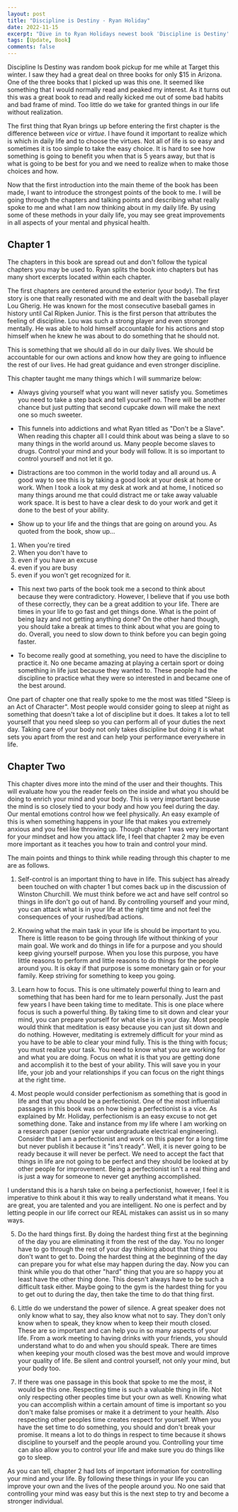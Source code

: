 ```yaml
---
layout: post
title: "Discipline is Destiny - Ryan Holiday"
date: 2022-11-15
excerpt: "Dive in to Ryan Holidays newest book 'Discipline is Destiny'. Ryan provides great insight into how discipline in everyday life can improve so many aspects of your day. At the same time, it is a great look at society as it is today to understand all the behaviors we make that are without thought of consequences."
tags: [Update, Book]
comments: false
---
```


Discipline Is Destiny was random book pickup for me while at Target this winter. I saw they had a great deal on three books for only $15 in Arizona. One of the three books that I picked up was this one. It seemed like something that I would normally read and peaked my interest. As it turns out this was a great book to read and really kicked me out of some bad habits and bad frame of mind. Too little do we take for granted things in our life without realization.

The first thing that Ryan brings up before entering the first chapter is the difference between _vice_ or _virtue_. I have found it important to realize which is which in daily life and to choose the virtues. Not all of life is so easy and sometimes it is too simple to take the easy choice. It is hard to see how something is going to benefit you when that is 5 years away, but that is what is going to be best for you and we need to realize when to make those choices and how.

Now that the first introduction into the main theme of the book has been made, I want to introduce the strongest points of the book to me. I will be going through the chapters and talking points and describing what really spoke to me and what I am now thinking about in my daily life. By using some of these methods in your daily life, you may see great improvements in all aspects of your mental and physical health.

## Chapter 1

The chapters in this book are spread out and don't follow the typical chapters you may be used to. Ryan splits the book into chapters but has many short excerpts located within each chapter.

The first chapters are centered around the exterior (your body). The first story is one that really resonated with me and dealt with the baseball player Lou Gherig. He was known for the most consecutive baseball games in history until Cal Ripken Junior. This is the first person that attributes the feeling of discipline. Lou was such a strong player and even stronger mentally. He was able to hold himself accountable for his actions and stop himself when he knew he was about to do something that he should not.

This is something that we should all do in our daily lives. We should be accountable for our own actions and know how they are going to influence the rest of our lives. He had great guidance and even stronger discipline.

This chapter taught me many things which I will summarize below:

-   Always giving yourself what you want will never satisfy you. Sometimes you need to take a step back and tell yourself no. There will be another chance but just putting that second cupcake down will make the next one so much sweeter.

-   This funnels into addictions and what Ryan titled as "Don't be a Slave". When reading this chapter all I could think about was being a slave to so many things in the world around us. Many people become slaves to drugs. Control your mind and your body will follow. It is so important to control yourself and not let it go.

-   Distractions are too common in the world today and all around us. A good way to see this is by taking a good look at your desk at home or work. When I took a look at my desk at work and at home, I noticed so many things around me that could distract me or take away valuable work space. It is best to have a clear desk to do your work and get it done to the best of your ability.

-   Show up to your life and the things that are going on around you. As quoted from the book, show up...

1. When you're tired
2. When you don't have to
3. even if you have an excuse
4. even if you are busy
5. even if you won't get recognized for it.

-   This next two parts of the book took me a second to think about because they were contradictory. However, I believe that if you use both of these correctly, they can be a great addition to your life. There are times in your life to go fast and get things done. What is the point of being lazy and not getting anything done? On the other hand though, you should take a break at times to think about what you are going to do. Overall, you need to slow down to think before you can begin going faster.

-   To become really good at something, you need to have the discipline to practice it. No one became amazing at playing a certain sport or doing something in life just because they wanted to. These people had the discipline to practice what they were so interested in and became one of the best around.

One part of chapter one that really spoke to me the most was titled "Sleep is an Act of Character". Most people would consider going to sleep at night as something that doesn't take a lot of discipline but it does. It takes a lot to tell yourself that you need sleep so you can perform all of your duties the next day. Taking care of your body not only takes discipline but doing it is what sets you apart from the rest and can help your performance everywhere in life.


## Chapter Two

This chapter dives more into the mind of the user and their thoughts. This will evaluate how you the reader feels on the inside and what you should be doing to enrich your mind and your body. 
This is very important because the mind is so closely tied to your body and how you feel during the day. Our mental emotions control how we feel physically. An easy example of this is when something happens in your life that makes you extremely anxious and you feel like throwing up. Though chapter 1 was very important for your mindset and how you attack life, I feel that chapter 2 may be even more important as it teaches you how to train and control your mind.

The main points and things to think while reading through this chapter to me are as follows.

1. Self-control is an important thing to have in life. This subject has already been touched on with chapter 1 but comes back up in the discussion of Winston Churchill. We must think before we act and have self control so things in life don't go out of hand. By controlling yourself and your mind, you can attack what is in your life at the right time and not feel the consequences of your rushed/bad actions.

2. Knowing what the main task in your life is should be important to you. There is little reason to be going through life without thinking of your main goal. We work and do things in life for a purpose and you should keep giving yourself purpose. When you lose  this purpose, you have little reasons to perform and little reasons to do things for the people around you. It is okay if that purpose is some monetary gain or for your family. Keep striving for something to keep you going.

3. Learn how to focus. This is one ultimately powerful thing to learn and something that has been hard for me to learn personally. Just the past few years I have been taking time to meditate. This is one place where focus is such a powerful thing. By taking time to sit down and clear your mind, you can prepare yourself for what else is in your day. Most people would think that meditation is easy because you can just sit down and do nothing. However, meditating is extremely difficult for your mind as you have to be able to clear your mind fully. This is the thing with focus; you must realize your task. You need to know what you are working for and what you are doing. Focus on what it is that you are getting done and accomplish it to the best of your ability. This will save you in your life, your job and your relationships if you can focus on the right things at the right time.

4. Most people would consider perfectionism as something that is good in life and that you should be a perfectionist. One of the most influential passages in this book was on how being a perfectionist is a vice. As explained by Mr. Holiday, perfectionism is an easy excuse to not get something done. Take and instance from my life where I am working on a research paper (senior year undergraduate electrical engineering). Consider that I am a perfectionist and work on this paper for a long time but never publish it because it "ins't ready". Well, it is never going to be ready because it will never be perfect. We need to accept the fact that things in life are not going to be perfect and they should be looked at by other people for improvement. Being a perfectionist isn't a real thing and is just a way for someone to never get anything accomplished. 

I understand this is a harsh take on being a perfectionist, however, I feel it is imperative to think about it this way to really understand what it means. You are great, you are talented and you are intelligent. No one is perfect and by letting people in our life correct our REAL mistakes can assist us in so many ways.

5. Do the hard things first. By doing the hardest thing first at the beginning of the day you are eliminating it from the rest of the day. You no longer have to go through the rest of your day thinking about that thing you don't want to get to. Doing the hardest thing at the beginning of the day can prepare you for what else may happen during the day. Now you can think while you do that other "hard" thing that you are so happy you at least have the other thing done. This doesn't always have to be such a difficult task either. Maybe going to the gym is the hardest thing for you to get out to during the day, then take the time to do that thing first.


6. Little do we understand the power of silence. A great speaker does not only know what to say, they also know what not to say. They don't only know when to speak, they know when to keep their mouth closed. These are so important and can help you in so many aspects of your life. From a work meeting to having drinks with your friends, you should understand what to do and when you should speak. There are times when keeping your mouth closed was the best move and would improve your quality of life. Be silent and control yourself, not only your mind, but your body too.

7. If there was one passage in this book that spoke to me the most, it would be this one. Respecting time is such a valuable thing in life. Not only respecting other peoples time but your own as well. Knowing what you can accomplish within a certain amount of time is important so you don't make false promises or make it a detriment to your health. Also respecting other peoples time creates respect for yourself. When you have the set time to do something, you should and don't break your promise. It means a lot to do things in respect to time because it shows discipline to yourself and the people around you. Controlling your time can also allow you to control your life and make sure you do things like go to sleep.

As you can tell, chapter 2 had lots of important information for controlling your mind and your life. By following these things in your life you can improve your own and the lives of the people around you. No one said that controlling your mind was easy but this is the next step to try and become a stronger individual.


